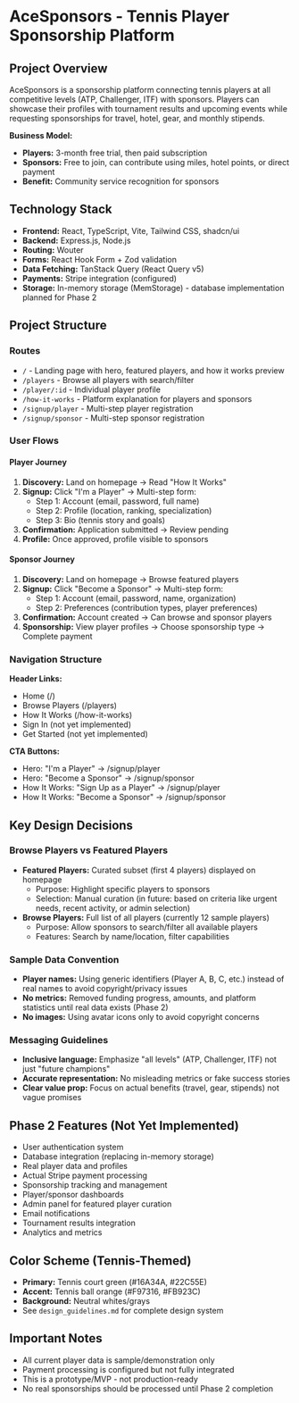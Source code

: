 # AceSponsors - Tennis Player Sponsorship Platform

## Project Overview
AceSponsors is a sponsorship platform connecting tennis players at all competitive levels (ATP, Challenger, ITF) with sponsors. Players can showcase their profiles with tournament results and upcoming events while requesting sponsorships for travel, hotel, gear, and monthly stipends.

**Business Model:**
- **Players:** 3-month free trial, then paid subscription
- **Sponsors:** Free to join, can contribute using miles, hotel points, or direct payment
- **Benefit:** Community service recognition for sponsors

## Technology Stack
- **Frontend:** React, TypeScript, Vite, Tailwind CSS, shadcn/ui
- **Backend:** Express.js, Node.js
- **Routing:** Wouter
- **Forms:** React Hook Form + Zod validation
- **Data Fetching:** TanStack Query (React Query v5)
- **Payments:** Stripe integration (configured)
- **Storage:** In-memory storage (MemStorage) - database implementation planned for Phase 2

## Project Structure

### Routes
- `/` - Landing page with hero, featured players, and how it works preview
- `/players` - Browse all players with search/filter
- `/player/:id` - Individual player profile
- `/how-it-works` - Platform explanation for players and sponsors
- `/signup/player` - Multi-step player registration
- `/signup/sponsor` - Multi-step sponsor registration

### User Flows

#### Player Journey
1. **Discovery:** Land on homepage → Read "How It Works"
2. **Signup:** Click "I'm a Player" → Multi-step form:
   - Step 1: Account (email, password, full name)
   - Step 2: Profile (location, ranking, specialization)
   - Step 3: Bio (tennis story and goals)
3. **Confirmation:** Application submitted → Review pending
4. **Profile:** Once approved, profile visible to sponsors

#### Sponsor Journey
1. **Discovery:** Land on homepage → Browse featured players
2. **Signup:** Click "Become a Sponsor" → Multi-step form:
   - Step 1: Account (email, password, name, organization)
   - Step 2: Preferences (contribution types, player preferences)
3. **Confirmation:** Account created → Can browse and sponsor players
4. **Sponsorship:** View player profiles → Choose sponsorship type → Complete payment

### Navigation Structure
**Header Links:**
- Home (/)
- Browse Players (/players)
- How It Works (/how-it-works)
- Sign In (not yet implemented)
- Get Started (not yet implemented)

**CTA Buttons:**
- Hero: "I'm a Player" → /signup/player
- Hero: "Become a Sponsor" → /signup/sponsor
- How It Works: "Sign Up as a Player" → /signup/player
- How It Works: "Become a Sponsor" → /signup/sponsor

## Key Design Decisions

### Browse Players vs Featured Players
- **Featured Players:** Curated subset (first 4 players) displayed on homepage
  - Purpose: Highlight specific players to sponsors
  - Selection: Manual curation (in future: based on criteria like urgent needs, recent activity, or admin selection)
- **Browse Players:** Full list of all players (currently 12 sample players)
  - Purpose: Allow sponsors to search/filter all available players
  - Features: Search by name/location, filter capabilities

### Sample Data Convention
- **Player names:** Using generic identifiers (Player A, B, C, etc.) instead of real names to avoid copyright/privacy issues
- **No metrics:** Removed funding progress, amounts, and platform statistics until real data exists (Phase 2)
- **No images:** Using avatar icons only to avoid copyright concerns

### Messaging Guidelines
- **Inclusive language:** Emphasize "all levels" (ATP, Challenger, ITF) not just "future champions"
- **Accurate representation:** No misleading metrics or fake success stories
- **Clear value prop:** Focus on actual benefits (travel, gear, stipends) not vague promises

## Phase 2 Features (Not Yet Implemented)
- User authentication system
- Database integration (replacing in-memory storage)
- Real player data and profiles
- Actual Stripe payment processing
- Sponsorship tracking and management
- Player/sponsor dashboards
- Admin panel for featured player curation
- Email notifications
- Tournament results integration
- Analytics and metrics

## Color Scheme (Tennis-Themed)
- **Primary:** Tennis court green (#16A34A, #22C55E)
- **Accent:** Tennis ball orange (#F97316, #FB923C)
- **Background:** Neutral whites/grays
- See `design_guidelines.md` for complete design system

## Important Notes
- All current player data is sample/demonstration only
- Payment processing is configured but not fully integrated
- This is a prototype/MVP - not production-ready
- No real sponsorships should be processed until Phase 2 completion
